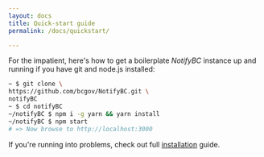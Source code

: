 ```yaml
---
layout: docs
title: Quick-start guide
permalink: /docs/quickstart/

---
```


For the impatient, here's how to get a boilerplate *NotifyBC* instance up and running if you have git and node.js installed:

```sh
~ $ git clone \
https://github.com/bcgov/NotifyBC.git \
notifyBC
~ $ cd notifyBC
~/notifyBC $ npm i -g yarn && yarn install
~/notifyBC $ npm start
# => Now browse to http://localhost:3000
```


If you're running into problems, check out full [installation](../installation/) guide.


